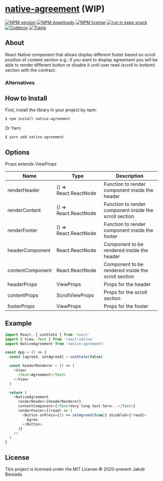 # [native-agreement](https://github.com/native-ly/native-agreement) (WIP)

[![NPM version](https://img.shields.io/npm/v/native-agreement?style=flat-square)](https://www.npmjs.com/package/native-agreement)
[![NPM downloads](https://img.shields.io/npm/dm/native-agreement?style=flat-square)](https://www.npmjs.com/package/native-agreement)
[![NPM license](https://img.shields.io/npm/l/native-agreement?style=flat-square)](https://www.npmjs.com/package/native-agreement)
[![run in expo snack](https://img.shields.io/badge/Run%20in%20Snack-4630EB?style=flat-square&logo=EXPO&labelColor=FFF&logoColor=000)](https://snack.expo.io/@jbiesiada/native-agreement)
[![Codecov](https://img.shields.io/codecov/c/github/native-ly/native-agreement?style=flat-square)](https://codecov.io/gh/native-ly/native-agreement)
[![Travis](https://img.shields.io/travis/native-ly/native-agreement/master?style=flat-square)](https://travis-ci.org/native-ly/native-agreement)

## About

React Native component that allows display different footer based on scroll position of content section e.g.: if you want to display agreement you will be able to render different button or disable it until user read (scroll to bottom) section with the contract.

### Alternatives

## How to Install

First, install the library in your project by npm:

```sh
$ npm install native-agreement
```

Or Yarn:

```sh
$ yarn add native-agreement
```

## Options

Props extends ViewProps

| Name             | Type                  | Description                                            |
| ---------------- | --------------------- | ------------------------------------------------------ |
| renderHeader     | () => React.ReactNode | Function to render component inside the header         |
| renderContent    | () => React.ReactNode | Function to render component inside the scroll section |
| renderFooter     | () => React.ReactNode | Function to render component inside the footer         |
| headerComponent  | React.ReactNode       | Component to be rendered inside the header             |
| contentComponent | React.ReactNode       | Component to be rendered inside the scroll section     |
| headerProps      | ViewProps             | Props for the header                                   |
| contentProps     | ScrollViewProps       | Props for the scroll section                           |
| footerProps      | ViewProps             | Props for the footer                                   |

## Example

```js
import React, { useState } from 'react'
import { View, Text } from 'react-native'
import NativeAgreement from 'native-agreement'

const App = () => {
  const [agreed, setAgreed] = useState(false)

  const headerRenderer = () => (
    <View>
      <Text>Agreement</Text>
    </View>
  )

  return (
    <NativeAgreement
      renderHeader={headerRenderer}
      contentComponent={<Text>Very long text here...</Text>}
      renderFooter={(read) => (
        <Button onPress={() => setAgreed(true)} disabled={!read}>
          Agree
        </Button>
      )}
    />
  )
}
```

## License

This project is licensed under the MIT License © 2020-present Jakub Biesiada
